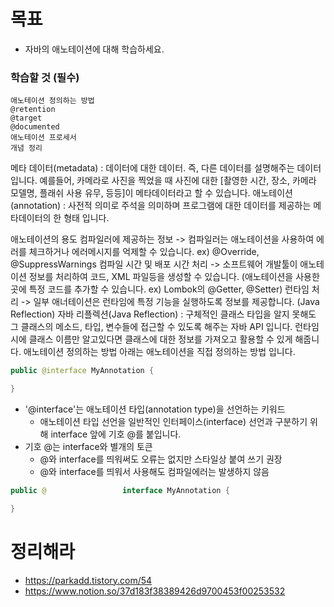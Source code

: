 # 목표
- 자바의 애노테이션에 대해 학습하세요.

### 학습할 것 (필수)
```
애노테이션 정의하는 방법
@retention
@target
@documented
애노테이션 프로세서
개념 정리
```

메타 데이터(metadata) : 데이터에 대한 데이터. 즉, 다른 데이터를 설명해주는 데이터입니다.
예를들어, 카메라로 사진을 찍었을 때 사진에 대한 [촬영한 시간, 장소, 카메라 모델명, 플래쉬 사용 유무, 등등]이 메타데이터라고 할 수 있습니다. 
애노테이션(annotation) : 사전적 의미로 주석을 의미하며 프로그램에 대한 데이터를 제공하는 메타데이터의 한 형태 입니다.

애노테이션의 용도
컴파일러에 제공하는 정보 -> 컴파일러는 애노테이션을 사용하여 에러를 체크하거나 에러메시지를 억제할 수 있습니다. ex) @Override, @SuppressWarnings
컴파일 시간 및 배포 시간 처리 -> 소프트웨어 개발툴이 애노테이션 정보를 처리하여 코드, XML 파일등을 생성할 수 있습니다. (애노테이션을 사용한 곳에 특정 코드를 추가할 수 있습니다. ex) Lombok의 @Getter, @Setter)
런타임 처리 -> 일부 애너테이션은 런타임에 특정 기능을 실행하도록 정보를 제공합니다. (Java Reflection)
자바 리플렉션(Java Reflection) : 구체적인 클래스 타입을 알지 못해도 그 클래스의 메소드, 타입, 변수들에 접근할 수 있도록 해주는 자바 API 입니다. 런타임 시에 클래스 이름만 알고있다면 클래스에 대한 정보를 가져오고 활용할 수 있게 해줍니다.
애노테이션 정의하는 방법
아래는 애노테이션을 직접 정의하는 방법 입니다.

 
```java
public @interface MyAnnotation {

}
```
- '@interface'는 애노테이션 타입(annotation type)을 선언하는 키워드
  - 애노테이션 타입 선언을 일반적인 인터페이스(interface) 선언과 구분하기 위해 interface 앞에 기호 @를 붙입니다.
- 기호 @는 interface와 별개의 토큰
  - @와 interface를 띄워써도 오류는 없지만 스타일상 붙여 쓰기 권장
  - @와 interface를 띄워서 사용해도 컴파일에러는 발생하지 않음
```java
public @                 interface MyAnnotation {

}

```

 

# 정리해라
- https://parkadd.tistory.com/54
- https://www.notion.so/37d183f38389426d9700453f00253532